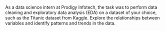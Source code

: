 As a data science intern at Prodigy Infotech, the task was to perform data cleaning and exploratory data analysis (EDA) on a dataset of your choice, such as the Titanic dataset from Kaggle. Explore the relationships between variables and identify patterns and trends in the data.
